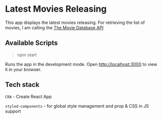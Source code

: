 # Latest Movies Releasing

This app displays the latest movies releasing. For retrieving the list of movies, I am calling the [The Movie Database API](https://developers.themoviedb.org/3/getting-started/introduction)

## Available Scripts

> npm start

Runs the app in the development mode.
Open [http://localhost:3000](http://localhost:3000) to view it in your browser.

## Tech stack

`CRA` - Create React App

`styled-components` - for global style management and prop & CSS in JS support

